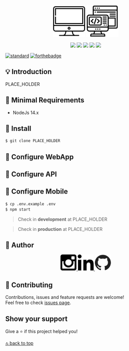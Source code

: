 <span id="top"></span>

<p align="center">
   <a href="#"><img src="https://github.com/pauloluan/assets/blob/master/front.png?raw=true" width="100"></a>
   <a href="#"><img src="https://github.com/pauloluan/assets/blob/master/back.png?raw=true" width="100"></a>
</p>

<p align="center">
  <a href="https://vuejs.org/"><img src="https://img.shields.io/badge/VueJS-2.6.x-blue?style=for-the-badge"></a>
  <a href="https://nodejs.org/en/"><img src="https://img.shields.io/badge/Node-14.x-green?style=for-the-badge"></a>
  <a href="https://www.npmjs.com/"><img src="https://img.shields.io/badge/NPM-7.x-red?style=for-the-badge"></a>
  <a href="https://nestjs.com/"><img src="https://img.shields.io/badge/NestJS-7.x-red?style=for-the-badge"></a>
  <a href="https://www.conventionalcommits.org/en/v1.0.0/"><img src="https://img.shields.io/badge/Commitizen-friendly-green?style=for-the-badge"></a>
</p>

[![standard][standard-image]][standard-url] [![forthebadge][60time-image]][60time-url]

[travis-image]: https://img.shields.io/travis/pauloluan/assets/master.svg?style=for-the-badge
[travis-url]: https://travis-ci.com/pauloluan/assets
[daviddm-image]: https://img.shields.io/david/pauloluan/assets.svg?style=for-the-badge
[daviddm-url]: https://david-dm.org/pauloluan/recipes
[coveralls-image]: http://img.shields.io/coveralls/pauloluan/assets/master.svg?style=for-the-badge
[coveralls-url]: https://coveralls.io/github/pauloluan/recipes?branch=master
[standard-image]: https://img.shields.io/badge/code%20style-standard-brightgreen.svg?style=for-the-badge
[standard-url]: http://npm.im/standard
[60time-image]: https://forthebadge.com/images/badges/60-percent-of-the-time-works-every-time.svg
[60time-url]: https://forthebadge.com

## 💡 Introduction

PLACE_HOLDER

## 📝 Minimal Requirements

- NodeJs 14.x

## 🚀 Install

```sh
$ git clone PLACE_HOLDER
```

## 📝 Configure WebApp

## 📝 Configure API

## 📝 Configure Mobile

```sh
$ cp .env.example .env
$ npm start
```

> Check in **development** at PLACE_HOLDER

> Check in **production** at PLACE_HOLDER

## 👤 Author

<p align="center">
  <a href="http://bit.ly/reativa-insta">
    <img src="https://github.com/pauloluan/assets/blob/master/insta.png" width="50"  alt="Follow me on Instagram" />
  </a>
  <a href="https://bit.ly/pauloluan/">
    <img src="https://github.com/pauloluan/assets/blob/master/linkedin.png?raw=true" width="50" alt="Follow me on Linkedin" />
  </a>
  <a href="https://github.com/pauloluan">
    <img src="https://github.com/pauloluan/assets/blob/master/github.png?raw=true" width="50"  alt="Follow me on Github" />
  </a>
</p>

## 🤝 Contributing

Contributions, issues and feature requests are welcome!<br />Feel free to check [issues page](https://github.com/pauloluan/PLACE_HOLDER/issues).

## Show your support

Give a ⭐️ if this project helped you!

[🔝 back to top](#top)
